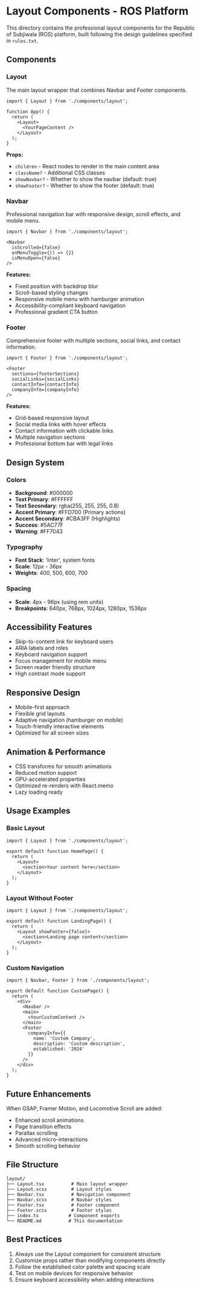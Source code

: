 # Layout Components - ROS Platform

This directory contains the professional layout components for the Republic of Subjiwala (ROS) platform, built following the design guidelines specified in `rules.txt`.

## Components

### Layout
The main layout wrapper that combines Navbar and Footer components.

```tsx
import { Layout } from './components/layout';

function App() {
  return (
    <Layout>
      <YourPageContent />
    </Layout>
  );
}
```

**Props:**
- `children` - React nodes to render in the main content area
- `className?` - Additional CSS classes
- `showNavbar?` - Whether to show the navbar (default: true)
- `showFooter?` - Whether to show the footer (default: true)

### Navbar
Professional navigation bar with responsive design, scroll effects, and mobile menu.

```tsx
import { Navbar } from './components/layout';

<Navbar 
  isScrolled={false}
  onMenuToggle={() => {}}
  isMenuOpen={false}
/>
```

**Features:**
- Fixed position with backdrop blur
- Scroll-based styling changes
- Responsive mobile menu with hamburger animation
- Accessibility-compliant keyboard navigation
- Professional gradient CTA button

### Footer
Comprehensive footer with multiple sections, social links, and contact information.

```tsx
import { Footer } from './components/layout';

<Footer 
  sections={footerSections}
  socialLinks={socialLinks}
  contactInfo={contactInfo}
  companyInfo={companyInfo}
/>
```

**Features:**
- Grid-based responsive layout
- Social media links with hover effects
- Contact information with clickable links
- Multiple navigation sections
- Professional bottom bar with legal links

## Design System

### Colors
- **Background**: #000000
- **Text Primary**: #FFFFFF
- **Text Secondary**: rgba(255, 255, 255, 0.8)
- **Accent Primary**: #FFD700 (Primary actions)
- **Accent Secondary**: #CBA3FF (Highlights)
- **Success**: #5AC77F
- **Warning**: #FF7043

### Typography
- **Font Stack**: 'Inter', system fonts
- **Scale**: 12px - 36px
- **Weights**: 400, 500, 600, 700

### Spacing
- **Scale**: 4px - 96px (using rem units)
- **Breakpoints**: 640px, 768px, 1024px, 1280px, 1536px

## Accessibility Features

- Skip-to-content link for keyboard users
- ARIA labels and roles
- Keyboard navigation support
- Focus management for mobile menu
- Screen reader friendly structure
- High contrast mode support

## Responsive Design

- Mobile-first approach
- Flexible grid layouts
- Adaptive navigation (hamburger on mobile)
- Touch-friendly interactive elements
- Optimized for all screen sizes

## Animation & Performance

- CSS transforms for smooth animations
- Reduced motion support
- GPU-accelerated properties
- Optimized re-renders with React.memo
- Lazy loading ready

## Usage Examples

### Basic Layout
```tsx
import { Layout } from './components/layout';

export default function HomePage() {
  return (
    <Layout>
      <section>Your content here</section>
    </Layout>
  );
}
```

### Layout Without Footer
```tsx
import { Layout } from './components/layout';

export default function LandingPage() {
  return (
    <Layout showFooter={false}>
      <section>Landing page content</section>
    </Layout>
  );
}
```

### Custom Navigation
```tsx
import { Navbar, Footer } from './components/layout';

export default function CustomPage() {
  return (
    <div>
      <Navbar />
      <main>
        <YourCustomContent />
      </main>
      <Footer 
        companyInfo={{
          name: 'Custom Company',
          description: 'Custom description',
          established: '2024'
        }}
      />
    </div>
  );
}
```

## Future Enhancements

When GSAP, Framer Motion, and Locomotive Scroll are added:
- Enhanced scroll animations
- Page transition effects
- Parallax scrolling
- Advanced micro-interactions
- Smooth scrolling behavior

## File Structure

```
layout/
├── Layout.tsx          # Main layout wrapper
├── Layout.scss         # Layout styles
├── Navbar.tsx          # Navigation component
├── Navbar.scss         # Navbar styles
├── Footer.tsx          # Footer component
├── Footer.scss         # Footer styles
├── index.ts           # Component exports
└── README.md          # This documentation
```

## Best Practices

1. Always use the Layout component for consistent structure
2. Customize props rather than modifying components directly
3. Follow the established color palette and spacing scale
4. Test on mobile devices for responsive behavior
5. Ensure keyboard accessibility when adding interactions 